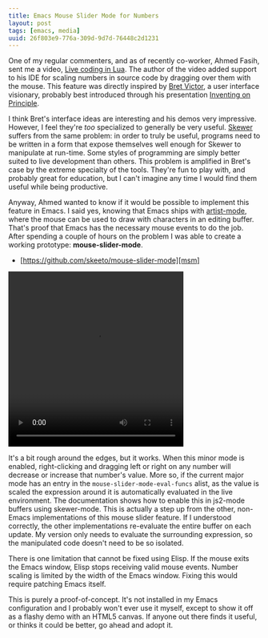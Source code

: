 ```yaml
---
title: Emacs Mouse Slider Mode for Numbers
layout: post
tags: [emacs, media]
uuid: 26f803e9-776a-309d-9d7d-76448c2d1231
---
```


One of my regular commenters, and as of recently co-worker, Ahmed
Fasih, sent me a video, [Live coding in Lua][lua]. The author of the
video added support to his IDE for scaling numbers in source code by
dragging over them with the mouse. This feature was directly inspired
by [Bret Victor][bv], a user interface visionary, probably best
introduced through his presentation [Inventing on Principle][invent].

I think Bret's interface ideas are interesting and his demos very
impressive. However, I feel they're *too* specialized to generally be
very useful. [Skewer][skewer] suffers from the same problem: in order
to truly be useful, programs need to be written in a form that expose
themselves well enough for Skewer to manipulate at run-time. Some
styles of programming are simply better suited to live development
than others. This problem is amplified in Bret's case by the extreme
specialty of the tools. They're fun to play with, and probably great
for education, but I can't imagine any time I would find them useful
while being productive.

Anyway, Ahmed wanted to know if it would be possible to implement this
feature in Emacs. I said yes, knowing that Emacs ships with
[artist-mode][artist], where the mouse can be used to draw with
characters in an editing buffer. That's proof that Emacs has the
necessary mouse events to do the job. After spending a couple of hours
on the problem I was able to create a working prototype:
**mouse-slider-mode**.

 * [https://github.com/skeeto/mouse-slider-mode][msm]

<video src="https://nullprogram.s3.amazonaws.com/skewer/mouse-slider-mode.webm" controls="controls" width="350" height="350">
  Demo video requires HTML5 with WebM support.
</video>

It's a bit rough around the edges, but it works. When this minor mode
is enabled, right-clicking and dragging left or right on any number
will decrease or increase that number's value. More so, if the current
major mode has an entry in the `mouse-slider-mode-eval-funcs` alist,
as the value is scaled the expression around it is automatically
evaluated in the live environment. The documentation shows how to
enable this in js2-mode buffers using skewer-mode. This is actually a
step up from the other, non-Emacs implementations of this mouse slider
feature. If I understood correctly, the other implementations
re-evaluate the entire buffer on each update. My version only needs to
evaluate the surrounding expression, so the manipulated code doesn't
need to be so isolated.

There is one limitation that cannot be fixed using Elisp. If the mouse
exits the Emacs window, Elisp stops receiving valid mouse events.
Number scaling is limited by the width of the Emacs window. Fixing
this would require patching Emacs itself.

This is purely a proof-of-concept. It's not installed in my Emacs
configuration and I probably won't ever use it myself, except to show
it off as a flashy demo with an HTML5 canvas. If anyone out there
finds it useful, or thinks it could be better, go ahead and adopt it.


[lua]: http://youtu.be/FpxIfCHKGpQ
[bv]: http://worrydream.com/#
[invent]: http://youtu.be/PUv66718DII
[artist]: http://www.emacswiki.org/emacs/ArtistMode
[msm]: https://github.com/skeeto/mouse-slider-mode
[skewer]: https://github.com/skeeto/skewer-mode
